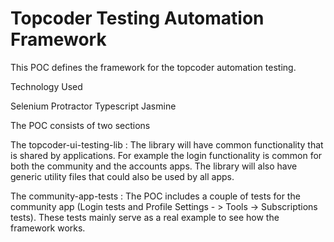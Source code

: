 # Topcoder Testing Automation Framework

This POC defines the framework for the topcoder automation testing.

Technology Used

Selenium
Protractor
Typescript
Jasmine

The POC consists of two sections

The topcoder-ui-testing-lib : The library will have common functionality that is shared by applications. For example the login functionality is common for both the community and the accounts apps. The library will also have generic utility files that could also be used by all apps.

The community-app-tests : The POC includes a couple of tests for the community app (Login tests and Profile Settings - > Tools -> Subscriptions tests). These tests mainly serve as a real example to see how the framework works.
